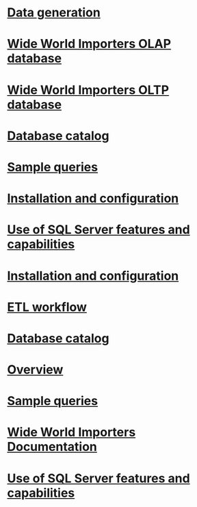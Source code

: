 # [Data generation](data-generation.md)
# [Wide World Importers OLAP database](wide-world-importers-olap-database.md)
# [Wide World Importers OLTP database](wide-world-importers-oltp-database.md)
# [Database catalog](database-catalog-wwi-olap.md)
# [Sample queries](sample-queries-wwi-olap.md)
# [Installation and configuration](installation-and-configuration-wwi-oltp.md)
# [Use of SQL Server features and capabilities](use-of-sql-server-features-and-capabilities-wwi-oltp.md)
# [Installation and configuration](installation-and-configuration-wwi-oltp.md)
# [ETL workflow](etl-workflow.md)
# [Database catalog](database-catalog-wwi-olap.md)
# [Overview](overview.md)
# [Sample queries](sample-queries-wwi-olap.md)
# [Wide World Importers Documentation](wide-world-importers-documentation.md)
# [Use of SQL Server features and capabilities](use-of-sql-server-features-and-capabilities-wwi-oltp.md)
